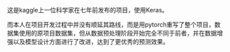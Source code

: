 这是kaggle上一位科学家在七年前发布的项目，使用Keras。

而本人在项目开发过程中并没有顺延其路线，而是用pytorch重写了整个项目，数据集使用的原项目数据集，但从数据预处理阶段开始完全不同于前者，并在数据增强以及模型设计方面进行了改进，达到了更优秀的预测效果。